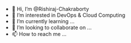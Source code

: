 - 👋 Hi, I’m @Rishiraj-Chakraborty
- 👀 I’m interested in DevOps & Cloud Computing 
- 🌱 I’m currently learning ...
- 💞️ I’m looking to collaborate on ...
- 📫 How to reach me ...

<!---
Rishiraj-Chakraborty/Rishiraj-Chakraborty is a ✨ special ✨ repository because its `README.md` (this file) appears on your GitHub profile.
You can click the Preview link to take a look at your changes.
--->
